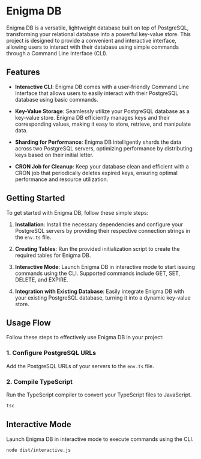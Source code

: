 # Enigma DB

Enigma DB is a versatile, lightweight database built on top of PostgreSQL, transforming your relational database into a powerful key-value store. This project is designed to provide a convenient and interactive interface, allowing users to interact with their database using simple commands through a Command Line Interface (CLI).

## Features

- **Interactive CLI**: Enigma DB comes with a user-friendly Command Line Interface that allows users to easily interact with their PostgreSQL database using basic commands.

- **Key-Value Storage**: Seamlessly utilize your PostgreSQL database as a key-value store. Enigma DB efficiently manages keys and their corresponding values, making it easy to store, retrieve, and manipulate data.

- **Sharding for Performance**: Enigma DB intelligently shards the data across two PostgreSQL servers, optimizing performance by distributing keys based on their initial letter.

- **CRON Job for Cleanup**: Keep your database clean and efficient with a CRON job that periodically deletes expired keys, ensuring optimal performance and resource utilization.

## Getting Started

To get started with Enigma DB, follow these simple steps:

1. **Installation**: Install the necessary dependencies and configure your PostgreSQL servers by providing their respective connection strings in the `env.ts` file.

2. **Creating Tables**: Run the provided initialization script to create the required tables for Enigma DB.

3. **Interactive Mode**: Launch Enigma DB in interactive mode to start issuing commands using the CLI. Supported commands include GET, SET, DELETE, and EXPIRE.

4. **Integration with Existing Database**: Easily integrate Enigma DB with your existing PostgreSQL database, turning it into a dynamic key-value store.

## Usage Flow

Follow these steps to effectively use Enigma DB in your project:

### 1. Configure PostgreSQL URLs

Add the PostgreSQL URLs of your servers to the `env.ts` file.

### 2. Compile TypeScript

Run the TypeScript compiler to convert your TypeScript files to JavaScript.

```bash
tsc
```

## Interactive Mode

Launch Enigma DB in interactive mode to execute commands using the CLI.

```bash
node dist/interactive.js
```
